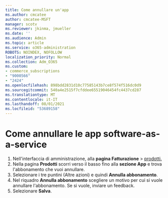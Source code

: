 ```yaml
---
title: Come annullare un'app
ms.author: cmcatee
author: cmcatee-MSFT
manager: scotv
ms.reviewer: jkinma, jmueller
ms.date: ''
ms.audience: Admin
ms.topic: article
ms.service: o365-administration
ROBOTS: NOINDEX, NOFOLLOW
localization_priority: Normal
ms.collection: Adm_O365
ms.custom:
- commerce_subscriptions
- "9000566"
- "2424"
ms.openlocfilehash: 898bdd2831d10c77585143b7ce8f574f516dc0d9
ms.sourcegitcommit: 540a4e2515f7cfddee65519046454fc4437cd287
ms.translationtype: MT
ms.contentlocale: it-IT
ms.lasthandoff: 08/01/2021
ms.locfileid: "53689158"
---
```

# <a name="how-to-cancel-software-as-a-service-apps"></a>Come annullare le app software-as-a-service

1. Nell'interfaccia di amministrazione, alla **pagina Fatturazione**  >  [prodotti.](https://go.microsoft.com/fwlink/p/?linkid=842054)
2. Nella pagina **Prodotti** scorri verso il basso fino alla **sezione App** e trova l'abbonamento che vuoi annullare. 
3. Selezionare i tre puntini (Altre azioni) e quindi **Annulla abbonamento**.
4. Nel riquadro **Annulla abbonamento** scegliere un motivo per cui si vuole annullare l'abbonamento. Se si vuole, inviare un feedback.
5. Selezionare **Salva**.
